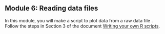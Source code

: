 Module 6: Reading data files
---

In this module, you will make a script to plot data from a raw data file . Follow the steps in Section 3 of the document [Writing your own R scripts](https://github.com/ClaudiaBrauer/A-very-short-introduction-to-R/blob/master/documents/Writing_your_own_R_scripts.pdf).


